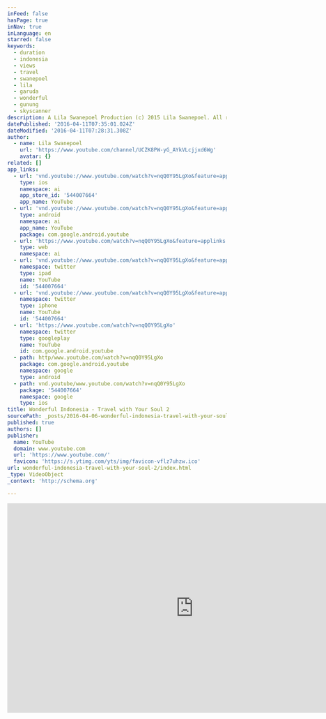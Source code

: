 ```yaml
---
inFeed: false
hasPage: true
inNav: true
inLanguage: en
starred: false
keywords:
  - duration
  - indonesia
  - views
  - travel
  - swanepoel
  - lila
  - garuda
  - wonderful
  - gunung
  - skyscanner
description: A Lila Swanepoel Production (c) 2015 Lila Swanepoel. All rights reserved.
datePublished: '2016-04-11T07:35:01.024Z'
dateModified: '2016-04-11T07:28:31.308Z'
author:
  - name: Lila Swanepoel
    url: 'https://www.youtube.com/channel/UCZK8PW-yG_AYkVLcjjxd6Wg'
    avatar: {}
related: []
app_links:
  - url: 'vnd.youtube://www.youtube.com/watch?v=nqQ0Y95LgXo&feature=applinks'
    type: ios
    namespace: ai
    app_store_id: '544007664'
    app_name: YouTube
  - url: 'vnd.youtube://www.youtube.com/watch?v=nqQ0Y95LgXo&feature=applinks'
    type: android
    namespace: ai
    app_name: YouTube
    package: com.google.android.youtube
  - url: 'https://www.youtube.com/watch?v=nqQ0Y95LgXo&feature=applinks'
    type: web
    namespace: ai
  - url: 'vnd.youtube://www.youtube.com/watch?v=nqQ0Y95LgXo&feature=applinks'
    namespace: twitter
    type: ipad
    name: YouTube
    id: '544007664'
  - url: 'vnd.youtube://www.youtube.com/watch?v=nqQ0Y95LgXo&feature=applinks'
    namespace: twitter
    type: iphone
    name: YouTube
    id: '544007664'
  - url: 'https://www.youtube.com/watch?v=nqQ0Y95LgXo'
    namespace: twitter
    type: googleplay
    name: YouTube
    id: com.google.android.youtube
  - path: http/www.youtube.com/watch?v=nqQ0Y95LgXo
    package: com.google.android.youtube
    namespace: google
    type: android
  - path: vnd.youtube/www.youtube.com/watch?v=nqQ0Y95LgXo
    package: '544007664'
    namespace: google
    type: ios
title: Wonderful Indonesia - Travel with Your Soul 2
sourcePath: _posts/2016-04-06-wonderful-indonesia-travel-with-your-soul-2.md
published: true
authors: []
publisher:
  name: YouTube
  domain: www.youtube.com
  url: 'https://www.youtube.com/'
  favicon: 'https://s.ytimg.com/yts/img/favicon-vflz7uhzw.ico'
url: wonderful-indonesia-travel-with-your-soul-2/index.html
_type: VideoObject
_context: 'http://schema.org'

---
```

<iframe src="https://cdn.embedly.com/widgets/media.html?src=https%3A%2F%2Fwww.youtube.com%2Fembed%2FnqQ0Y95LgXo%3Ffeature%3Doembed&amp;url=https%3A%2F%2Fwww.youtube.com%2Fwatch%3Fv%3DnqQ0Y95LgXo&amp;image=https%3A%2F%2Fi.ytimg.com%2Fvi%2FnqQ0Y95LgXo%2Fhqdefault.jpg&amp;key=b7d04c9b404c499eba89ee7072e1c4f7&amp;type=text%2Fhtml&amp;schema=youtube" width="854" height="480" scrolling="no" frameborder="0" allowfullscreen="allowfullscreen" style=""></iframe>